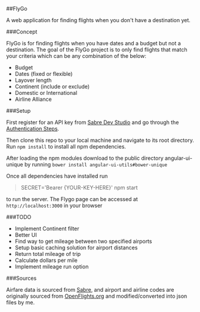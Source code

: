 ##FlyGo

A web application for finding flights when you don't have a destination yet.

###Concept

FlyGo is for finding flights when you have dates and a budget but not a destination. The goal of the FlyGo project is to only find flights that match your criteria which can be any combination of the below:

* Budget
* Dates (fixed or flexible)
* Layover length
* Continent (include or exclude)
* Domestic or International
* Airline Alliance

###Setup

First register for an API key from [Sabre Dev Studio](https://developer.sabre.com/member/register) and go through the [Authentication Steps](https://developer.sabre.com/docs/read/rest_basics/authentication).

Then clone this repo to your local machine and navigate to its root directory. Run `npm install` to install all npm dependencies.

After loading the npm modules download to the public directory angular-ui-unique by running `bower install angular-ui-utils#bower-unique`

Once all dependencies have installed run

>SECRET='Bearer {YOUR-KEY-HERE}' npm start

to run the server. The Flygo page can be accessed at `http://localhost:3000` in your browser

###TODO

* Implement Continent filter
* Better UI
* Find way to get mileage between two specified airports
* Setup basic caching solution for airport distances
* Return total mileage of trip
* Calculate dollars per mile
* Implement mileage run option

###Sources

Airfare data is sourced from [Sabre](https://developer.sabre.com), and airport and airline codes are originally sourced from [OpenFlights.org](http://openflights.org/data.html) and modified/converted into json files by me.